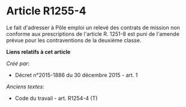 # Article R1255-4

Le fait d'adresser à            Pôle emploi un relevé des contrats de mission non conforme aux prescriptions de l'article R.
1251-8 est puni de l'amende prévue pour les contraventions de la deuxième classe.

**Liens relatifs à cet article**

_Créé par_:

  - Décret n°2015-1886 du 30 décembre 2015 - art. 1

_Anciens textes_:

  - Code du travail - art. R1254-4 (T)
